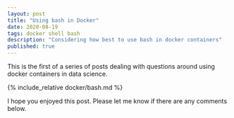 ```yaml
---
layout: post
title: "Using bash in Docker" 
date: 2020-08-19
tags: docker shell bash
description: "Considering how best to use bash in docker containers"
published: true
---
```


This is the first of a series of posts dealing with questions around 
using docker containers in data science.

{% include_relative docker/bash.md %}

I hope you enjoyed this post. Please let me know if there are any comments below.

